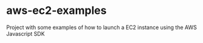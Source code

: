 # aws-ec2-examples

Project with some examples of how to launch a EC2 instance using the AWS Javascript SDK